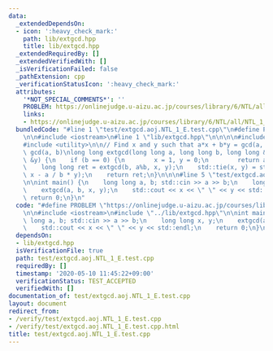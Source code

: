 ```yaml
---
data:
  _extendedDependsOn:
  - icon: ':heavy_check_mark:'
    path: lib/extgcd.hpp
    title: lib/extgcd.hpp
  _extendedRequiredBy: []
  _extendedVerifiedWith: []
  _isVerificationFailed: false
  _pathExtension: cpp
  _verificationStatusIcon: ':heavy_check_mark:'
  attributes:
    '*NOT_SPECIAL_COMMENTS*': ''
    PROBLEM: https://onlinejudge.u-aizu.ac.jp/courses/library/6/NTL/all/NTL_1_E
    links:
    - https://onlinejudge.u-aizu.ac.jp/courses/library/6/NTL/all/NTL_1_E
  bundledCode: "#line 1 \"test/extgcd.aoj.NTL_1_E.test.cpp\"\n#define PROBLEM \"https://onlinejudge.u-aizu.ac.jp/courses/library/6/NTL/all/NTL_1_E\"\
    \n\n#include <iostream>\n#line 1 \"lib/extgcd.hpp\"\n\n\n\n#include <tuple>\n\
    #include <utility>\n\n// Find x and y such that a*x + b*y = gcd(a, b)\n// Return\
    \ gcd(a, b)\nlong long extgcd(long long a, long long b, long long &x, long long\
    \ &y) {\n    if (b == 0) {\n        x = 1, y = 0;\n        return a;\n    }\n\
    \    long long ret = extgcd(b, a%b, x, y);\n    std::tie(x, y) = std::make_pair(y,\
    \ x - a / b * y);\n    return ret;\n}\n\n\n#line 5 \"test/extgcd.aoj.NTL_1_E.test.cpp\"\
    \n\nint main() {\n    long long a, b; std::cin >> a >> b;\n    long long x, y;\n\
    \    extgcd(a, b, x, y);\n    std::cout << x << \" \" << y << std::endl;\n   \
    \ return 0;\n}\n"
  code: "#define PROBLEM \"https://onlinejudge.u-aizu.ac.jp/courses/library/6/NTL/all/NTL_1_E\"\
    \n\n#include <iostream>\n#include \"../lib/extgcd.hpp\"\n\nint main() {\n    long\
    \ long a, b; std::cin >> a >> b;\n    long long x, y;\n    extgcd(a, b, x, y);\n\
    \    std::cout << x << \" \" << y << std::endl;\n    return 0;\n}\n"
  dependsOn:
  - lib/extgcd.hpp
  isVerificationFile: true
  path: test/extgcd.aoj.NTL_1_E.test.cpp
  requiredBy: []
  timestamp: '2020-05-10 11:45:22+09:00'
  verificationStatus: TEST_ACCEPTED
  verifiedWith: []
documentation_of: test/extgcd.aoj.NTL_1_E.test.cpp
layout: document
redirect_from:
- /verify/test/extgcd.aoj.NTL_1_E.test.cpp
- /verify/test/extgcd.aoj.NTL_1_E.test.cpp.html
title: test/extgcd.aoj.NTL_1_E.test.cpp
---
```

